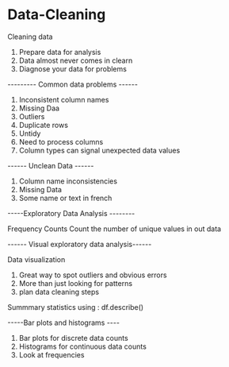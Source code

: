 # Data-Cleaning

Cleaning data
1. Prepare data for analysis
2. Data almost never comes in clearn
3. Diagnose your data for problems

--------- Common data problems ------

1. Inconsistent column names
2. Missing Daa
3. Outliers
4. Duplicate rows
5. Untidy
6. Need to process columns
7. Column types can signal unexpected data values

------ Unclean Data ------

1. Column name inconsistencies
2. Missing Data
3. Some name or text in french

-----Exploratory Data Analysis --------

Frequency Counts
Count the number of unique values in out data

------ Visual exploratory data analysis------

Data visualization 
1. Great way to spot outliers and obvious errors
2. More than just looking for patterns
3. plan data cleaning steps

Summmary statistics using : df.describe()

-----Bar plots and histograms ----

1. Bar plots for discrete data counts
2. Histograms for continuous data counts
3. Look at frequencies

